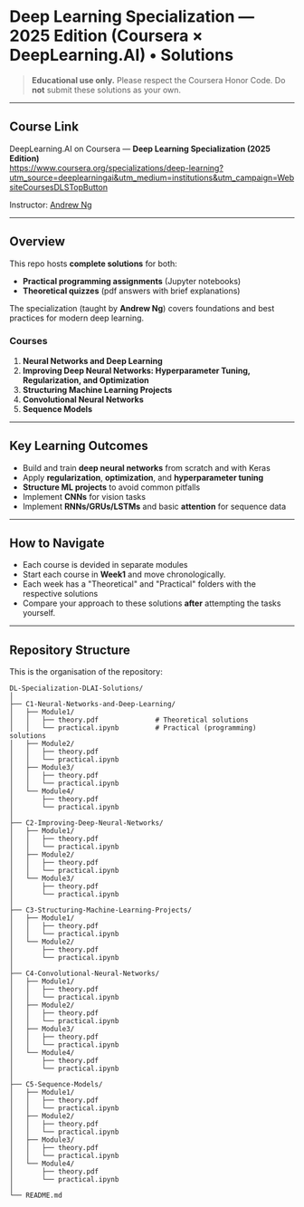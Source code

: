 # Deep Learning Specialization — 2025 Edition (Coursera × DeepLearning.AI) • Solutions

> **Educational use only.** Please respect the Coursera Honor Code. Do **not** submit these solutions as your own.

---

## Course Link

DeepLearning.AI on Coursera — **Deep Learning Specialization (2025 Edition)**  
https://www.coursera.org/specializations/deep-learning?utm_source=deeplearningai&utm_medium=institutions&utm_campaign=WebsiteCoursesDLSTopButton

Instructor: [Andrew Ng](http://www.andrewng.org/)

---

## Overview

This repo hosts **complete solutions** for both:
- **Practical programming assignments** (Jupyter notebooks)
- **Theoretical quizzes** (pdf answers with brief explanations)

The specialization (taught by **Andrew Ng**) covers foundations and best practices for modern deep learning.

### Courses
1. **Neural Networks and Deep Learning**  
2. **Improving Deep Neural Networks: Hyperparameter Tuning, Regularization, and Optimization**  
3. **Structuring Machine Learning Projects**  
4. **Convolutional Neural Networks**  
5. **Sequence Models**

---

## Key Learning Outcomes

- Build and train **deep neural networks** from scratch and with Keras
- Apply **regularization**, **optimization**, and **hyperparameter tuning**
- **Structure ML projects** to avoid common pitfalls
- Implement **CNNs** for vision tasks
- Implement **RNNs/GRUs/LSTMs** and basic **attention** for sequence data


---

## How to Navigate

- Each course is devided in separate modules
- Start each course in **Week1** and move chronologically.
- Each week has a "Theoretical" and "Practical" folders with the respective solutions 
- Compare your approach to these solutions **after** attempting the tasks yourself.

---

## Repository Structure

This is the organisation of the repository:

```plaintext
DL-Specialization-DLAI-Solutions/
│
├── C1-Neural-Networks-and-Deep-Learning/
│   ├── Module1/
│   │   ├── theory.pdf              # Theoretical solutions
│   │   └── practical.ipynb         # Practical (programming) solutions
│   ├── Module2/
│   │   ├── theory.pdf
│   │   └── practical.ipynb
│   ├── Module3/
│   │   ├── theory.pdf
│   │   └── practical.ipynb
│   └── Module4/
│       ├── theory.pdf
│       └── practical.ipynb
│
├── C2-Improving-Deep-Neural-Networks/
│   ├── Module1/
│   │   ├── theory.pdf
│   │   └── practical.ipynb
│   ├── Module2/
│   │   ├── theory.pdf
│   │   └── practical.ipynb
│   └── Module3/
│       ├── theory.pdf
│       └── practical.ipynb
│
├── C3-Structuring-Machine-Learning-Projects/
│   ├── Module1/
│   │   ├── theory.pdf
│   │   └── practical.ipynb
│   └── Module2/
│       ├── theory.pdf
│       └── practical.ipynb
│
├── C4-Convolutional-Neural-Networks/
│   ├── Module1/
│   │   ├── theory.pdf
│   │   └── practical.ipynb
│   ├── Module2/
│   │   ├── theory.pdf
│   │   └── practical.ipynb
│   ├── Module3/
│   │   ├── theory.pdf
│   │   └── practical.ipynb
│   └── Module4/
│       ├── theory.pdf
│       └── practical.ipynb
│
├── C5-Sequence-Models/
│   ├── Module1/
│   │   ├── theory.pdf
│   │   └── practical.ipynb
│   ├── Module2/
│   │   ├── theory.pdf
│   │   └── practical.ipynb
│   ├── Module3/
│   │   ├── theory.pdf
│   │   └── practical.ipynb
│   └── Module4/
│       ├── theory.pdf
│       └── practical.ipynb
│
└── README.md

